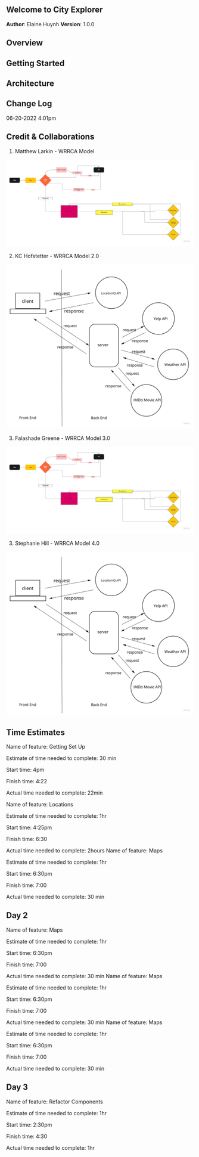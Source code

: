 ## Welcome to City Explorer 

**Author**: Elaine Huynh
**Version**: 1.0.0 

## Overview

## Getting Started

## Architecture

## Change Log

06-20-2022 4:01pm

## Credit & Collaborations
1. Matthew Larkin - WRRCA Model

![WRRCA Model](./public/my-first-board.jpg)

2. KC Hofstetter - WRRCA Model 2.0

![WRRCA Model](./public/WRRC2.0.jpg)

3. Falashade Greene - WRRCA Model 3.0

![WRRCA Model](./public/my-first-board.jpg)

3. Stephanie Hill - WRRCA Model 4.0

![WRRCA Model](./public/WRRClab09.jpeg)

## Time Estimates 
Name of feature: Getting Set Up

Estimate of time needed to complete: 30 min

Start time: 4pm

Finish time: 4:22

Actual time needed to complete: 22min

Name of feature: Locations

Estimate of time needed to complete: 1hr

Start time: 4:25pm

Finish time: 6:30

Actual time needed to complete: 2hours
Name of feature: Maps

Estimate of time needed to complete: 1hr

Start time: 6:30pm

Finish time: 7:00

Actual time needed to complete: 30 min

## Day 2
Name of feature: Maps

Estimate of time needed to complete: 1hr

Start time: 6:30pm

Finish time: 7:00

Actual time needed to complete: 30 min
Name of feature: Maps

Estimate of time needed to complete: 1hr

Start time: 6:30pm

Finish time: 7:00

Actual time needed to complete: 30 min
Name of feature: Maps

Estimate of time needed to complete: 1hr

Start time: 6:30pm

Finish time: 7:00

Actual time needed to complete: 30 min

## Day 3
Name of feature: Refactor Components

Estimate of time needed to complete: 1hr

Start time: 2:30pm

Finish time: 4:30

Actual time needed to complete: 1hr